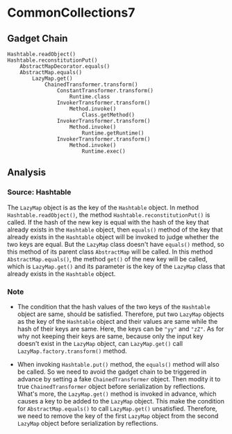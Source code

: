 # CommonCollections7

## Gadget Chain

    Hashtable.readObject()
    Hashtable.reconstitutionPut()
        AbstractMapDecorator.equals()
        AbstractMap.equals()
            LazyMap.get()
                ChainedTransformer.transform()
                    ConstantTransformer.transform()
                        Runtime.class
                    InvokerTransformer.transform()
                        Method.invoke()
                            Class.getMethod()
                    InvokerTransformer.transform()
                        Method.invoke()
                            Runtime.getRuntime()
                    InvokerTransformer.transform()
                        Method.invoke()
                            Runtime.exec()

## Analysis

### Source: Hashtable

The `LazyMap` object is as the key of the `Hashtable` object. In method `Hashtable.readObject()`, the method `Hashtable.reconstitutionPut()` is called. If the hash of the new key is equal with the hash of the key that already exists in the `Hashtable` object, then `equals()` method of the key that already exists in the `Hashtable` object will be invoked to judge whether the two keys are equal. But the `LazyMap` class doesn't have `equals()` method, so this method of its parent class `AbstractMap` will be called. In this method `AbstractMap.equals()`, the method `get()` of the new key will be called, which is `LazyMap.get()` and its parameter is the key of the `LazyMap` class that already exists in the `Hashtable` object.

### Note

* The condition that the hash values of the two keys of the `Hashtable` object are same, should be satisfied. Therefore, put two `LazyMap` objects as the key of the `Hashtable` object and their values are same while the hash of their keys are same. Here, the keys can be `"yy"` and `"zZ"`. As for why not keeping their keys are same, because only the input key doesn't exist in the `LazyMap` object, can `LazyMap.get()` call `LazyMap.factory.transform()` method.

* When invoking `Hashtable.put()` method, the `equals()` method will also be called. So we need to avoid the gadget chain to be triggered in advance by setting a fake `ChainedTransformer` object. Then modity it to true `ChainedTransformer` object before serialization by reflections. What's more, the `LazyMap.get()` method is invoked in advance, which causes a key to be added to the `LazyMap` object. This make the condition for `AbstractMap.equals()` to call `LazyMap.get()` unsatisfied. Therefore, we need to remove the key of the first `LazyMap` object from the second `LazyMap` object before serialization by reflections.
